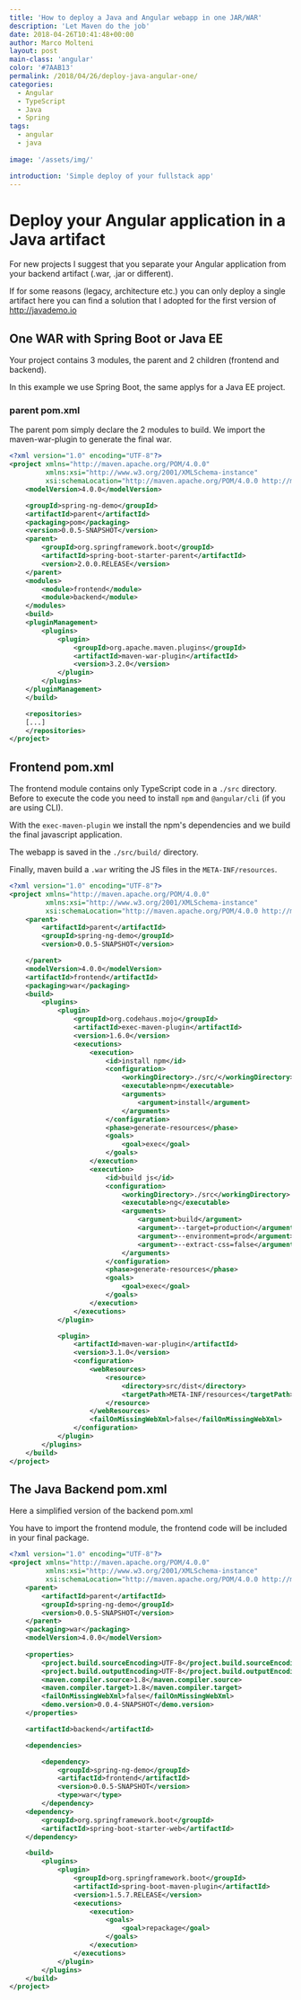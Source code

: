 ```yaml
---
title: 'How to deploy a Java and Angular webapp in one JAR/WAR'
description: 'Let Maven do the job'
date: 2018-04-26T10:41:48+00:00
author: Marco Molteni
layout: post
main-class: 'angular'
color: '#7AAB13'
permalink: /2018/04/26/deploy-java-angular-one/
categories:
  - Angular
  - TypeScript
  - Java
  - Spring
tags:
  - angular
  - java
 
image: '/assets/img/'

introduction: 'Simple deploy of your fullstack app'
---
```


# Deploy your Angular application in a Java artifact

For new projects I suggest that you separate your Angular application from your backend artifact (.war, .jar or different).

If for some reasons (legacy, architecture etc.) you can only deploy a single artifact here you can find a solution that I adopted for the first version of http://javademo.io


## One WAR with Spring Boot or Java EE
Your project contains 3 modules, the parent and 2 children (frontend and backend).

In this example we use Spring Boot, the same applys for a Java EE project.

### parent pom.xml

The parent pom simply declare the 2 modules to build. We import the maven-war-plugin to generate the final war.

``` xml
<?xml version="1.0" encoding="UTF-8"?>
<project xmlns="http://maven.apache.org/POM/4.0.0"
         xmlns:xsi="http://www.w3.org/2001/XMLSchema-instance"
         xsi:schemaLocation="http://maven.apache.org/POM/4.0.0 http://maven.apache.org/xsd/maven-4.0.0.xsd">
    <modelVersion>4.0.0</modelVersion>

    <groupId>spring-ng-demo</groupId>
    <artifactId>parent</artifactId>
    <packaging>pom</packaging>
    <version>0.0.5-SNAPSHOT</version>
    <parent>
        <groupId>org.springframework.boot</groupId>
        <artifactId>spring-boot-starter-parent</artifactId>
        <version>2.0.0.RELEASE</version>
    </parent>
    <modules>
        <module>frontend</module>
        <module>backend</module>
    </modules>
    <build>
    <pluginManagement>
        <plugins>
            <plugin>
                <groupId>org.apache.maven.plugins</groupId>
                <artifactId>maven-war-plugin</artifactId>
                <version>3.2.0</version>
            </plugin>
        </plugins>
    </pluginManagement>
    </build>

    <repositories>
    [...]
    </repositories>
</project>
```

## Frontend pom.xml

The frontend module contains only TypeScript code in a `./src` directory.
Before to execute the code you need to install `npm` and `@angular/cli` (if you are using CLI).


With the `exec-maven-plugin` we install the npm's dependencies and we build the final javascript application.

The webapp is saved in the `./src/build/` directory.

Finally, maven build a `.war` writing the JS files in the `META-INF/resources`.

``` xml
<?xml version="1.0" encoding="UTF-8"?>
<project xmlns="http://maven.apache.org/POM/4.0.0"
         xmlns:xsi="http://www.w3.org/2001/XMLSchema-instance"
         xsi:schemaLocation="http://maven.apache.org/POM/4.0.0 http://maven.apache.org/xsd/maven-4.0.0.xsd">
    <parent>
        <artifactId>parent</artifactId>
        <groupId>spring-ng-demo</groupId>
        <version>0.0.5-SNAPSHOT</version>

    </parent>
    <modelVersion>4.0.0</modelVersion>
    <artifactId>frontend</artifactId>
    <packaging>war</packaging>
    <build>
        <plugins>
            <plugin>
                <groupId>org.codehaus.mojo</groupId>
                <artifactId>exec-maven-plugin</artifactId>
                <version>1.6.0</version>
                <executions>
                    <execution>
                        <id>install npm</id>
                        <configuration>
                            <workingDirectory>./src/</workingDirectory>
                            <executable>npm</executable>
                            <arguments>
                                <argument>install</argument>
                            </arguments>
                        </configuration>
                        <phase>generate-resources</phase>
                        <goals>
                            <goal>exec</goal>
                        </goals>
                    </execution>
                    <execution>
                        <id>build js</id>
                        <configuration>
                            <workingDirectory>./src</workingDirectory>
                            <executable>ng</executable>
                            <arguments>
                                <argument>build</argument>
                                <argument>--target=production</argument>
                                <argument>--environment=prod</argument>
                                <argument>--extract-css=false</argument>
                            </arguments>
                        </configuration>
                        <phase>generate-resources</phase>
                        <goals>
                            <goal>exec</goal>
                        </goals>
                    </execution>
                </executions>
            </plugin>

            <plugin>
                <artifactId>maven-war-plugin</artifactId>
                <version>3.1.0</version>
                <configuration>
                    <webResources>
                        <resource>
                            <directory>src/dist</directory>
                            <targetPath>META-INF/resources</targetPath>
                        </resource>
                    </webResources>
                    <failOnMissingWebXml>false</failOnMissingWebXml>
                </configuration>
            </plugin>
        </plugins>
    </build>
</project>
```

## The Java Backend pom.xml

Here a simplified version of the backend pom.xml

You have to import the frontend module, the frontend code will be included in your final package.

```xml
<?xml version="1.0" encoding="UTF-8"?>
<project xmlns="http://maven.apache.org/POM/4.0.0"
         xmlns:xsi="http://www.w3.org/2001/XMLSchema-instance"
         xsi:schemaLocation="http://maven.apache.org/POM/4.0.0 http://maven.apache.org/xsd/maven-4.0.0.xsd">
    <parent>
        <artifactId>parent</artifactId>
        <groupId>spring-ng-demo</groupId>
        <version>0.0.5-SNAPSHOT</version>
    </parent>
    <packaging>war</packaging>
    <modelVersion>4.0.0</modelVersion>
    
    <properties>
        <project.build.sourceEncoding>UTF-8</project.build.sourceEncoding>
        <project.build.outputEncoding>UTF-8</project.build.outputEncoding>
        <maven.compiler.source>1.8</maven.compiler.source>
        <maven.compiler.target>1.8</maven.compiler.target>
        <failOnMissingWebXml>false</failOnMissingWebXml>
        <demo.version>0.0.4-SNAPSHOT</demo.version>
    </properties>

    <artifactId>backend</artifactId>

    <dependencies>

        <dependency>
            <groupId>spring-ng-demo</groupId>
            <artifactId>frontend</artifactId>
            <version>0.0.5-SNAPSHOT</version>
            <type>war</type>
        </dependency>
    <dependency>
        <groupId>org.springframework.boot</groupId>
        <artifactId>spring-boot-starter-web</artifactId>
    </dependency>

    <build>
        <plugins>
            <plugin>
                <groupId>org.springframework.boot</groupId>
                <artifactId>spring-boot-maven-plugin</artifactId>
                <version>1.5.7.RELEASE</version>
                <executions>
                    <execution>
                        <goals>
                            <goal>repackage</goal>
                        </goals>
                    </execution>
                </executions>
            </plugin>
        </plugins>
    </build>
</project>
```